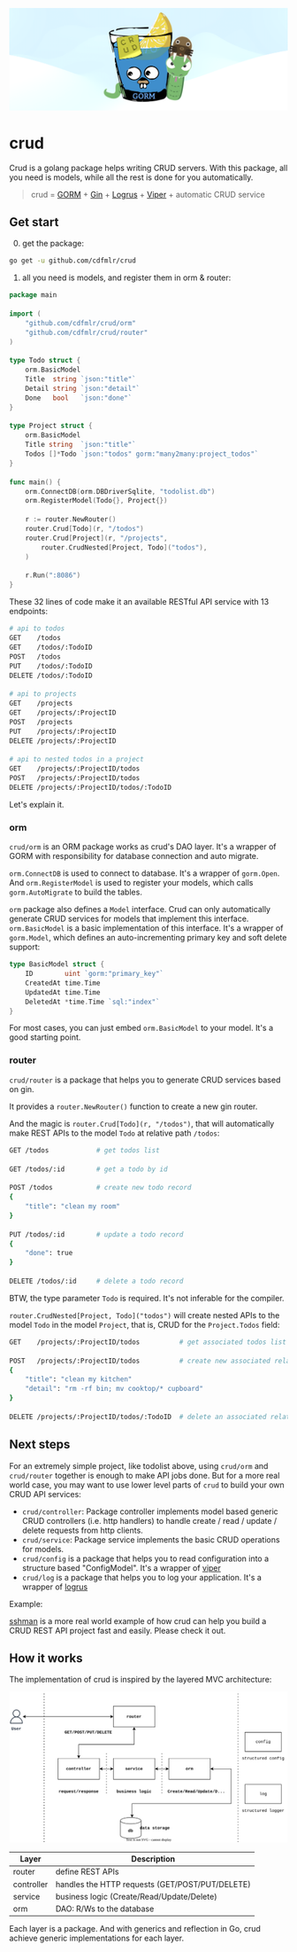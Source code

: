 ![header-image](img/header-image.png)

# crud

Crud is a golang package helps writing CRUD servers.
With this package, all you need is models,
while all the rest is done for you automatically.

> crud = [GORM](https://github.com/go-gorm/gorm) +
> [Gin](https://github.com/gin-gonic/gin) +
> [Logrus](https://github.com/sirupsen/logrus) +
> [Viper](https://github.com/spf13/viper) + 
> automatic CRUD service

## Get start

0. get the package:

```sh
go get -u github.com/cdfmlr/crud
```

1. all you need is models, and register them in orm & router:

```go
package main

import (
	"github.com/cdfmlr/crud/orm"
	"github.com/cdfmlr/crud/router"
)

type Todo struct {
	orm.BasicModel
	Title  string `json:"title"`
	Detail string `json:"detail"`
	Done   bool   `json:"done"`
}

type Project struct {
	orm.BasicModel
	Title string  `json:"title"`
	Todos []*Todo `json:"todos" gorm:"many2many:project_todos"`
}

func main() {
	orm.ConnectDB(orm.DBDriverSqlite, "todolist.db")
	orm.RegisterModel(Todo{}, Project{})

	r := router.NewRouter()
	router.Crud[Todo](r, "/todos")
	router.Crud[Project](r, "/projects",
		router.CrudNested[Project, Todo]("todos"),
	)

	r.Run(":8086")
}
```

These 32 lines of code make it an available RESTful API service with 13
endpoints:

```sh
# api to todos
GET    /todos
GET    /todos/:TodoID
POST   /todos
PUT    /todos/:TodoID
DELETE /todos/:TodoID

# api to projects
GET    /projects
GET    /projects/:ProjectID
POST   /projects
PUT    /projects/:ProjectID
DELETE /projects/:ProjectID

# api to nested todos in a project
GET    /projects/:ProjectID/todos
POST   /projects/:ProjectID/todos
DELETE /projects/:ProjectID/todos/:TodoID
```

Let's explain it.

### orm

`crud/orm` is an ORM package works as crud's DAO layer. It's a wrapper of GORM
with responsibility for database connection and auto migrate.

`orm.ConnectDB` is used to connect to database. It's a wrapper of `gorm.Open`.
And `orm.RegisterModel` is used to register your models, which
calls `gorm.AutoMigrate` to build the tables.

`orm` package also defines a `Model` interface. Crud can only automatically
generate CRUD services for models that implement this interface.
`orm.BasicModel` is a basic implementation of this interface. It's a wrapper
of `gorm.Model`, which defines an auto-incrementing primary key and soft delete
support:

```go
type BasicModel struct {
    ID        uint `gorm:"primary_key"`
    CreatedAt time.Time
    UpdatedAt time.Time
    DeletedAt *time.Time `sql:"index"`
}
```

For most cases, you can just embed `orm.BasicModel` to your model. It's a good
starting point.

### router

`crud/router` is a package that helps you to generate CRUD services based on
gin.

It provides a `router.NewRouter()` function to create a new gin router.

And the magic is `router.Crud[Todo](r, "/todos")`, that will automatically make
REST APIs to the model `Todo` at relative path `/todos`:

```sh
GET /todos            # get todos list

GET /todos/:id        # get a todo by id

POST /todos           # create new todo record
{
    "title": "clean my room"
}

PUT /todos/:id        # update a todo record
{
    "done": true
}

DELETE /todos/:id     # delete a todo record
```

BTW, the type parameter `Todo` is required. It's not inferable for the compiler.

`router.CrudNested[Project, Todo]("todos")` will create nested APIs to the
model `Todo` in the model `Project`, that is, CRUD for the `Project.Todos`
field:

```sh
GET    /projects/:ProjectID/todos          # get associated todos list

POST   /projects/:ProjectID/todos          # create new associated relationship
{
    "title": "clean my kitchen"
    "detail": "rm -rf bin; mv cooktop/* cupboard"
}

DELETE /projects/:ProjectID/todos/:TodoID  # delete an associated relationship
```

## Next steps

For an extremely simple project, like todolist above, using `crud/orm`
and `crud/router` together is enough to make API jobs done.
But for a more real world case, you may want to use lower level parts of `crud`
to build your own CRUD API services:

- `crud/controller`: Package controller implements model based generic CRUD
  controllers (i.e. http handlers) to handle create / read / update / delete
  requests from http clients.
- `crud/service`: Package service implements the basic CRUD operations for
  models.
- `crud/config` is a package that helps you to read configuration into a
  structure based "ConfigModel". It's a wrapper
  of [viper](https://github.com/spf13/viper)
- `crud/log` is a package that helps you to log your application. It's a wrapper
  of [logrus](https://github.com/sirupsen/logrus)

Example:

[sshman](https://github.com/cdfmlr/sshman) is a more real world example of how
crud can help you build a CRUD REST API project fast and easily. Please check
it out.

## How it works

The implementation of crud is inspired by the layered MVC architecture:

![curd architecture](img/crud.svg)

| Layer      | Description                                     |
|------------|-------------------------------------------------|
| router     | define REST APIs                                |
| controller | handles the HTTP requests (GET/POST/PUT/DELETE) |
| service    | business logic (Create/Read/Update/Delete)      |
| orm        | DAO: R/Ws to the database                       |

Each layer is a package. And with generics and reflection in Go,
crud achieve generic implementations for each layer.

